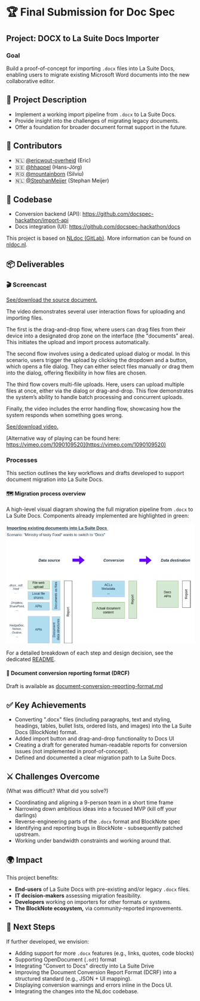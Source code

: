 # 🏆 Final Submission for Doc Spec

## Project: DOCX to La Suite Docs Importer

### Goal

Build a proof-of-concept for importing `.docx` files into La Suite Docs, enabling users to migrate existing Microsoft Word documents into the new collaborative editor.

## 📄 Project Description

- Implement a working import pipeline from `.docx` to La Suite Docs.
- Provide insight into the challenges of migrating legacy documents.
- Offer a foundation for broader document format support in the future.

## 👥 Contributors

- 🇳🇱 [@ericwout-overheid](https://github.com/ericwout-overheid) (Eric)
- 🇩🇪 [@hhappel](https://github.com/hhappel) (Hans-Jörg)
- 🇷🇴 [@mountainborn](https://github.com/mountainborn) (Silviu)
- 🇳🇱 [@StephanMeijer](https://github.com/StephanMeijer) (Stephan Meijer)

## 🧠 Codebase

- Conversion backend (API): https://github.com/docspec-hackathon/import-api
- Docs integration (UI): https://github.com/docspec-hackathon/docs

This project is based on [NLdoc (GitLab)](https://gitlab.com/logius/nldoc). More information can be found on [nldoc.nl](https://nldoc.nl/).

## 📦 Deliverables 

### 🎬 Screencast

[See/download the source document.](assets/docspec-demo.docx)

The video demonstrates several user interaction flows for uploading and importing files.

The first is the drag-and-drop flow, where users can drag files from their device into a designated drop zone on the interface (the "documents" area). This initiates the upload and import process automatically.

The second flow involves using a dedicated upload dialog or modal. In this scenario, users trigger the upload by clicking the dropdown and a button, which opens a file dialog. They can either select files manually or drag them into the dialog, offering flexibility in how files are chosen.

The third flow covers multi-file uploads. Here, users can upload multiple files at once, either via the dialog or drag-and-drop. This flow demonstrates the system’s ability to handle batch processing and concurrent uploads.

Finally, the video includes the error handling flow, showcasing how the system responds when something goes wrong.

[See/download video.](assets/demo2.mp4)

[Alternative way of playing can be found here: https://vimeo.com/1090109520](https://vimeo.com/1090109520)

### Processes

This section outlines the key workflows and drafts developed to support document migration into La Suite Docs.

#### 🗺️ Migration process overview

A high-level visual diagram showing the full migration pipeline from `.docx` to La Suite Docs. Components already implemented are highlighted in green:

![Overview describing aspects in the migration of Documents to Docs (highlighting implemented aspects)](assets/lasuite-docs-migration-big-picture.drawio-highlighted.png)

For a detailed breakdown of each step and design decision, see the dedicated [README](https://github.com/docspec-hackathon/documentation/blob/main/README.md).

#### 📄 Document conversion reporting format (DRCF)
Draft is available as [document-conversion-reporting-format.md](https://github.com/docspec-hackathon/documentation/blob/main/document-conversion-reporting-format.md)

## ✅ Key Achievements
- Converting ".docx" files (including paragraphs, text and styling, headings, tables, bullet lists, ordered lists, and images) into the La Suite Docs (BlockNote) format.
- Added import button and drag-and-drop functionality to Docs UI
- Creating a draft for generated human-readable reports for conversion issues (not implemented in proof-of-concept).
- Defined and documented a clear migration path to La Suite Docs.

## ⚔️ Challenges Overcome
(What was difficult? What did you solve?)

- Coordinating and aligning a 9-person team in a short time frame
- Narrowing down ambitious ideas into a focused MVP (kill off your darlings)
- Reverse-engineering parts of the `.docx` format and BlockNote spec
- Identifying and reporting bugs in BlockNote - subsequently patched upstream.
- Working under bandwidth constraints and working around that.

## 🌍 Impact

This project benefits:

- **End-users** of La Suite Docs with pre-existing and/or legacy `.docx` files.
- **IT decision-makers** assessing migration feasibility.
- **Developers** working on importers for other formats or systems.
- **The BlockNote ecosystem,** via community-reported improvements.

## 🔮 Next Steps

If further developed, we envision:

- Adding support for more `.docx` features (e.g., links, quotes, code blocks)
- Supporting OpenDocument (`.odt`) format
- Integrating "Convert to Docs" directly into La Suite Drive
- Improving the Document Conversion Report Format (DCRF) into a structured standard (e.g., JSON + UI mapping).
- Displaying conversion warnings and errors inline in the Docs UI.
- Integrating the changes into the NLdoc codebase.
